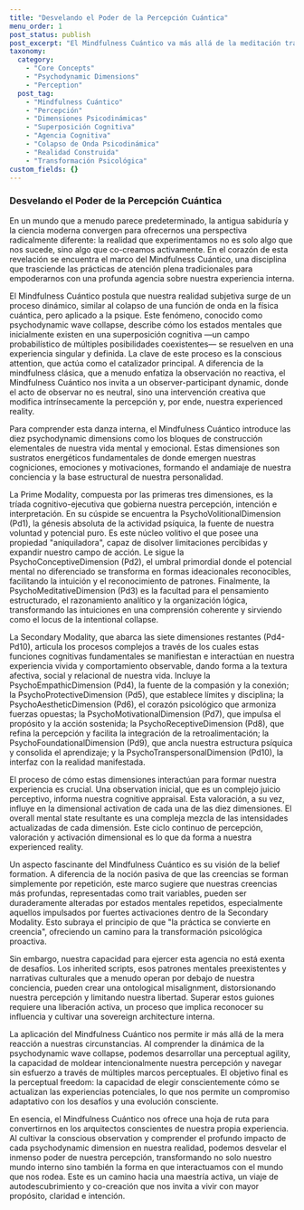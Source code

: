 ```yaml
---
title: "Desvelando el Poder de la Percepción Cuántica"
menu_order: 1
post_status: publish
post_excerpt: "El Mindfulness Cuántico va más allá de la meditación tradicional, ofreciendo un marco para comprender y moldear activamente nuestra realidad interna. Explora cómo las dimensiones psicodinámicas y la superposición cognitiva nos permiten ejercer una agencia profunda sobre nuestra experiencia. Descubre el arte de la percepción cuántica y desbloquea el camino hacia la libertad perceptual."
taxonomy:
  category:
    - "Core Concepts"
    - "Psychodynamic Dimensions"
    - "Perception"
  post_tag:
    - "Mindfulness Cuántico"
    - "Percepción"
    - "Dimensiones Psicodinámicas"
    - "Superposición Cognitiva"
    - "Agencia Cognitiva"
    - "Colapso de Onda Psicodinámica"
    - "Realidad Construida"
    - "Transformación Psicológica"
custom_fields: {}
---
```


### Desvelando el Poder de la Percepción Cuántica

En un mundo que a menudo parece predeterminado, la antigua sabiduría y la ciencia moderna convergen para ofrecernos una perspectiva radicalmente diferente: la realidad que experimentamos no es solo algo que nos sucede, sino algo que co-creamos activamente. En el corazón de esta revelación se encuentra el marco del Mindfulness Cuántico, una disciplina que trasciende las prácticas de atención plena tradicionales para empoderarnos con una profunda agencia sobre nuestra experiencia interna.

El Mindfulness Cuántico postula que nuestra realidad subjetiva surge de un proceso dinámico, similar al colapso de una función de onda en la física cuántica, pero aplicado a la psique. Este fenómeno, conocido como psychodynamic wave collapse, describe cómo los estados mentales que inicialmente existen en una superposición cognitiva —un campo probabilístico de múltiples posibilidades coexistentes— se resuelven en una experiencia singular y definida. La clave de este proceso es la conscious attention, que actúa como el catalizador principal. A diferencia de la mindfulness clásica, que a menudo enfatiza la observación no reactiva, el Mindfulness Cuántico nos invita a un observer-participant dynamic, donde el acto de observar no es neutral, sino una intervención creativa que modifica intrínsecamente la percepción y, por ende, nuestra experienced reality.

Para comprender esta danza interna, el Mindfulness Cuántico introduce las diez psychodynamic dimensions como los bloques de construcción elementales de nuestra vida mental y emocional. Estas dimensiones son sustratos energéticos fundamentales de donde emergen nuestras cogniciones, emociones y motivaciones, formando el andamiaje de nuestra conciencia y la base estructural de nuestra personalidad.

La Prime Modality, compuesta por las primeras tres dimensiones, es la tríada cognitivo-ejecutiva que gobierna nuestra percepción, intención e interpretación. En su cúspide se encuentra la PsychoVolitionalDimension (Pd1), la génesis absoluta de la actividad psíquica, la fuente de nuestra voluntad y potencial puro. Es este núcleo volitivo el que posee una propiedad "aniquiladora", capaz de disolver limitaciones percibidas y expandir nuestro campo de acción. Le sigue la PsychoConceptiveDimension (Pd2), el umbral primordial donde el potencial mental no diferenciado se transforma en formas ideacionales reconocibles, facilitando la intuición y el reconocimiento de patrones. Finalmente, la PsychoMeditativeDimension (Pd3) es la facultad para el pensamiento estructurado, el razonamiento analítico y la organización lógica, transformando las intuiciones en una comprensión coherente y sirviendo como el locus de la intentional collapse.

La Secondary Modality, que abarca las siete dimensiones restantes (Pd4-Pd10), articula los procesos complejos a través de los cuales estas funciones cognitivas fundamentales se manifiestan e interactúan en nuestra experiencia vivida y comportamiento observable, dando forma a la textura afectiva, social y relacional de nuestra vida. Incluye la PsychoEmpathicDimension (Pd4), la fuente de la compasión y la conexión; la PsychoProtectiveDimension (Pd5), que establece límites y disciplina; la PsychoAestheticDimension (Pd6), el corazón psicológico que armoniza fuerzas opuestas; la PsychoMotivationalDimension (Pd7), que impulsa el propósito y la acción sostenida; la PsychoReceptiveDimension (Pd8), que refina la percepción y facilita la integración de la retroalimentación; la PsychoFoundationalDimension (Pd9), que ancla nuestra estructura psíquica y consolida el aprendizaje; y la PsychoTranspersonalDimension (Pd10), la interfaz con la realidad manifestada.

El proceso de cómo estas dimensiones interactúan para formar nuestra experiencia es crucial. Una observation inicial, que es un complejo juicio perceptivo, informa nuestra cognitive appraisal. Esta valoración, a su vez, influye en la dimensional activation de cada una de las diez dimensiones. El overall mental state resultante es una compleja mezcla de las intensidades actualizadas de cada dimensión. Este ciclo continuo de percepción, valoración y activación dimensional es lo que da forma a nuestra experienced reality.

Un aspecto fascinante del Mindfulness Cuántico es su visión de la belief formation. A diferencia de la noción pasiva de que las creencias se forman simplemente por repetición, este marco sugiere que nuestras creencias más profundas, representadas como trait variables, pueden ser duraderamente alteradas por estados mentales repetidos, especialmente aquellos impulsados por fuertes activaciones dentro de la Secondary Modality. Esto subraya el principio de que "la práctica se convierte en creencia", ofreciendo un camino para la transformación psicológica proactiva.

Sin embargo, nuestra capacidad para ejercer esta agencia no está exenta de desafíos. Los inherited scripts, esos patrones mentales preexistentes y narrativas culturales que a menudo operan por debajo de nuestra conciencia, pueden crear una ontological misalignment, distorsionando nuestra percepción y limitando nuestra libertad. Superar estos guiones requiere una liberación activa, un proceso que implica reconocer su influencia y cultivar una sovereign architecture interna.

La aplicación del Mindfulness Cuántico nos permite ir más allá de la mera reacción a nuestras circunstancias. Al comprender la dinámica de la psychodynamic wave collapse, podemos desarrollar una perceptual agility, la capacidad de moldear intencionalmente nuestra percepción y navegar sin esfuerzo a través de múltiples marcos perceptuales. El objetivo final es la perceptual freedom: la capacidad de elegir conscientemente cómo se actualizan las experiencias potenciales, lo que nos permite un compromiso adaptativo con los desafíos y una evolución consciente.

En esencia, el Mindfulness Cuántico nos ofrece una hoja de ruta para convertirnos en los arquitectos conscientes de nuestra propia experiencia. Al cultivar la conscious observation y comprender el profundo impacto de cada psychodynamic dimension en nuestra realidad, podemos desvelar el inmenso poder de nuestra percepción, transformando no solo nuestro mundo interno sino también la forma en que interactuamos con el mundo que nos rodea. Este es un camino hacia una maestría activa, un viaje de autodescubrimiento y co-creación que nos invita a vivir con mayor propósito, claridad e intención.